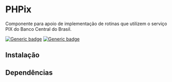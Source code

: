 # PHPix
Componente para apoio de implementação de rotinas que utilizem o serviço PIX do Banco Central do Brasil.

[![Generic badge](https://img.shields.io/badge/Language-php-purple.svg)](https://shields.io/)
[![Generic badge](https://img.shields.io/badge/License-MIT-green.svg)](https://shields.io/)

## Instalação


## Dependências
